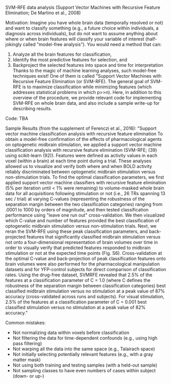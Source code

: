 SVM-RFE data analysis (Support Vector Machines with Recursive Feature Elimination; De Martino et al., 2008)

Motivation: Imagine you have whole brain data (temporally resolved or not) and want to classify something (e.g., a future choice within individuals, a diagnosis across individuals), but do not want to assume anything about where or when brain features will classify your variable of interest (half-jokingly called "model-free analysis"). You would need a method that can: 
1) Analyze all the brain features for classification, 
2) Identify the most predictive features for selection, and 
3) Backproject the selected features into space and time for interpretation 
Thanks to the magic of machine learning analyses, such model-free techniques exist! One of them is called "Support Vector Machines with Recursive Feature Elimination (or SVM-RFE). The general goal of SVM-RFE is to maximize classification while minimizing features (which addresses statistical problems in which p>>n). Here, in addition to this overview of the procedure, we provide relevant code for implementing SVM-RFE on whole brain data, and also include a sample write-up for describing results. 

Code: 
TBA

Sample Results (from the supplement of Ferenczi et al., 2016): 
"Support vector machine classification analysis with recursive feature elimination
To obtain a model-free confirmation of the effects of pharmacological agents on optogenetic
midbrain stimulation, we applied a support vector machine classification analysis with recursive
feature elimination (SVM-RFE; (39) using scikit-learn (92)). Features were defined as activity
values in each voxel (within a brain) at each time point during a trial. These analyses allowed us
to visualize and verify both where and when BOLD activity reliably discriminated between
optogenetic midbrain stimulation versus non-stimulation trials. To find the optimal classification
parameters, we first applied support vector machine classifiers with recursive feature
elimination (5% per iteration until < 1% were remaining) to volume-masked whole brain data for
all acquisitions following stimulation or not (i.e., 26 TRs spanning 13 sec / trial) at varying C-values
(representing the robustness of the separation margin between the two classification
categories) ranging from .0001 to 1000 by orders of magnitude, and then tested classification
performance using "leave one run out" cross-validation. We then visualized which C-value and
number of features provided the best classification of optogenetic midbrain stimulation versus
non-stimulation trials. Next, we reran the SVM-RFE using these peak classification parameters,
and back-projected features that significantly classified midbrain stimulation versus not onto a
four-dimensional representation of brain volumes over time in order to visually verify that
predicted features responded to midbrain stimulation or not at the expected time points (Fig. S6).
Cross-validation at the optimal C-value and back-projection of peak classification features onto
brain volumes were also performed for the pharmacological manipulation datasets and for YFP-control
subjects for direct comparison of classification rates. Using the drug-free dataset, SVMRFE
revealed that 2.5% of the features at a classification parameter of C = 1.0 (where C defines
the robustness of the separation margin between classification categories) best classified
midbrain stimulation versus no stimulation at a peak value of 87% accuracy (cross-validated
across runs and subjects). For visual stimulation, 2.5% of the features at a classification
parameter of C = 0.001 best classified stimulation versus no stimulation at a peak value of 82%
accuracy."

Common mistakes: 
* Not normalizing data within voxels before classification
* Not filtering the data for time-dependent confounds (e.g., using high pass filtering)
* Not warping all the data into the same space (e.g., Talairach space)
* Not initially selecting potentially relevant features (e.g., with a gray matter mask)
* Not using both training and testing samples (with a held-out sample)
* Not sampling classes to have even numbers of cases within subject (down- or up-)
